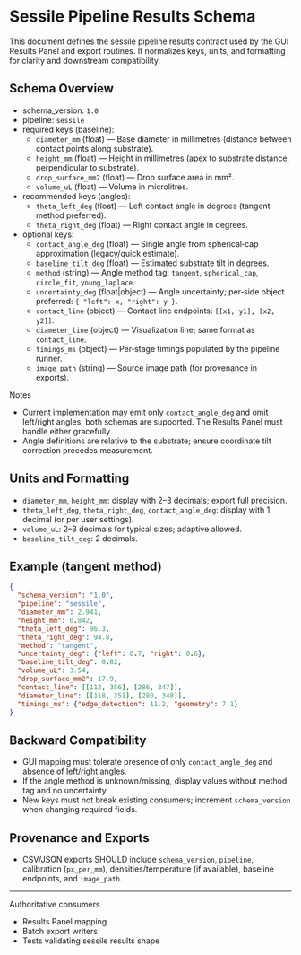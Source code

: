 # Sessile Pipeline Results Schema

This document defines the sessile pipeline results contract used by the GUI Results Panel and export routines. It normalizes keys, units, and formatting for clarity and downstream compatibility.

## Schema Overview

- schema_version: `1.0`
- pipeline: `sessile`
- required keys (baseline):
  - `diameter_mm` (float) — Base diameter in millimetres (distance between contact points along substrate).
  - `height_mm` (float) — Height in millimetres (apex to substrate distance, perpendicular to substrate).
  - `drop_surface_mm2` (float) — Drop surface area in mm².
  - `volume_uL` (float) — Volume in microlitres.
- recommended keys (angles):
  - `theta_left_deg` (float) — Left contact angle in degrees (tangent method preferred).
  - `theta_right_deg` (float) — Right contact angle in degrees.
- optional keys:
  - `contact_angle_deg` (float) — Single angle from spherical‑cap approximation (legacy/quick estimate).
  - `baseline_tilt_deg` (float) — Estimated substrate tilt in degrees.
  - `method` (string) — Angle method tag: `tangent`, `spherical_cap`, `circle_fit`, `young_laplace`.
  - `uncertainty_deg` (float|object) — Angle uncertainty; per‑side object preferred: `{ "left": x, "right": y }`.
  - `contact_line` (object) — Contact line endpoints: `[[x1, y1], [x2, y2]]`.
  - `diameter_line` (object) — Visualization line; same format as `contact_line`.
  - `timings_ms` (object) — Per‑stage timings populated by the pipeline runner.
  - `image_path` (string) — Source image path (for provenance in exports).

Notes
- Current implementation may emit only `contact_angle_deg` and omit left/right angles; both schemas are supported. The Results Panel must handle either gracefully.
- Angle definitions are relative to the substrate; ensure coordinate tilt correction precedes measurement.

## Units and Formatting

- `diameter_mm`, `height_mm`: display with 2–3 decimals; export full precision.
- `theta_left_deg`, `theta_right_deg`, `contact_angle_deg`: display with 1 decimal (or per user settings).
- `volume_uL`: 2–3 decimals for typical sizes; adaptive allowed.
- `baseline_tilt_deg`: 2 decimals.

## Example (tangent method)

```json
{
  "schema_version": "1.0",
  "pipeline": "sessile",
  "diameter_mm": 2.941,
  "height_mm": 0.842,
  "theta_left_deg": 96.3,
  "theta_right_deg": 94.8,
  "method": "tangent",
  "uncertainty_deg": {"left": 0.7, "right": 0.6},
  "baseline_tilt_deg": 0.82,
  "volume_uL": 3.54,
  "drop_surface_mm2": 17.9,
  "contact_line": [[112, 356], [286, 347]],
  "diameter_line": [[118, 351], [280, 348]],
  "timings_ms": {"edge_detection": 11.2, "geometry": 7.1}
}
```

## Backward Compatibility

- GUI mapping must tolerate presence of only `contact_angle_deg` and absence of left/right angles.
- If the angle method is unknown/missing, display values without method tag and no uncertainty.
- New keys must not break existing consumers; increment `schema_version` when changing required fields.

## Provenance and Exports

- CSV/JSON exports SHOULD include `schema_version`, `pipeline`, calibration (`px_per_mm`), densities/temperature (if available), baseline endpoints, and `image_path`.

---

Authoritative consumers
- Results Panel mapping
- Batch export writers
- Tests validating sessile results shape

